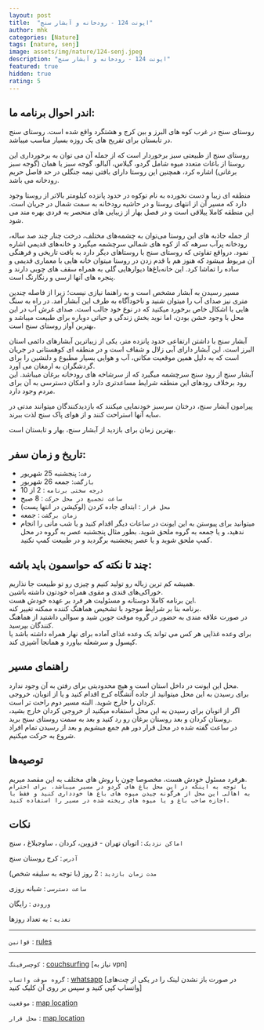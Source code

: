 ```yaml
---
layout: post
title:  "ایونت 124 - رودخانه و آبشار سنج"
author: mhk
categories: [Nature]
tags: [nature, senj]
image: assets/img/nature/124-senj.jpeg
description: "ایونت 124 - رودخانه و آبشار سنج"
featured: true
hidden: true
rating: 5
---
```


## اندر احوال برنامه ما:  
روستای سنج در غرب کوه های البرز و بین کرج و هشتگرد واقع شده است. روستای سنج در تابستان برای تفریح های یک روزه بسیار مناسب میباشد.  

روستای سنج از طبیعتی سبز برخوردار است که از جمله آن می توان به برخورداری این روستا از باغات متعدد میوه شامل گردو، گیلاس، آلبالو، گوجه سبز یا همان (گوجه سبز برغانی) اشاره کرد، همچنین این روستا دارای بافتی نیمه جنگلی در حد فاصل حریم رودخانه می باشد.  

منطقه ای زیبا و دست نخورده به نام توکوه در حدود پانزده کیلومتر بالاتر از روستا وجود دارد که مسیر آن از انتهای روستا و در حاشیه رودخانه به سمت شمال در جریان است. این منطقه کاملا ییلاقی است و در فصل بهار از زیبایی های منحصر به فردی بهره مند می شود.  

از جمله جاذبه های این روستا می‌توان به چشمه‌های مختلف، درخت چنار چند صد ساله، رودخانه پرآب سرهه که از کوه های شمالی سرچشمه میگیرد و خانه‌های قدیمی اشاره نمود. درواقع تفاوتی که روستای سنج با روستاهای دیگر دارد به بافت تاریخی و فرهنگی آن مربوط میشود که هنوز هم با قدم زدن در روستا میتوان خانه هایی با معماری قدیمی و ساده را تماشا کرد. این خانه‌باغ‌ها دیوارهایی گلی به همراه سقف های چوبی دارند و پنجره های آنها ارسی و رنگارنگ است.  

مسیر رسیدن به آبشار مشخص است و به راهنما نیازی نیست؛ زیرا از فاصله چندین متری نیز صدای آب را میتوان شنید و ناخودآگاه به طرف این آبشار آمد. در راه به سنگ هایی با اشکال خاص برخورد میکنید که در نوع خود جالب است. صدای غرش آب در این محل با وجود خشن بودن، اما نوید بخش زندگی و حیاتی دوباره برای طبیعت میباشد و بهترین آواز روستای سنج است.

آبشار سنج با داشتن ارتفاعی حدود پانزده متر، یکی از زیباترین آبشارهای دائمی استان البرز است. این آبشار دارای آبی زلال و شفاف است و در منطقه ای کوهستانی در جریان است که به دلیل همین موقعیت مکانی، آب و هوایی بسیار مطبوع و دلنشین را برای گردشگران به ارمغان می آورد.  
آبشار سنج از رود سنج سرچشمه میگیرد که از سرشاخه های رودخانه برغان میباشد. این رود برخلاف رودهای این منطقه شرایط مساعدتری دارد و امکان دسترسی به آن برای مردم وجود دارد.  

پیرامون آبشار سنج، درختان سرسبز خودنمایی میکنند که بازدیدکنندگان میتوانند مدتی در سایه آنها استراحت کنند و از هوای پاک سنج لذت ببرند.  

بهترین زمان برای بازدید از آبشار سنج، بهار و تابستان است.  


## تاریخ و زمان سفر:  
  - `رفت`: پنجشنبه 25 شهریور  
  - `بازگشت`: جمعه 26 شهریور   
  - `درجه سختی برنامه` : 2 از 10  
  - `ساعت تجمیع در محل حرکت` : 8 صبح
  - `محل قرار` : ابتدای جاده کردن (لوکیشن در انتها پست)
  - `زمان برگشت` : جمعه
  - میتوانید برای پیوستن به این ایونت در ساعات دیگر اقدام کنید و یا شب مانی را انجام ندهید، و یا جمعه به گروه ملحق شوید. بطور مثال پنجشنبه عصر به گروه در محل کمپ ملحق شوید و یا عصر پنجشنبه برگردید و در طبیعت کمپ نکنید.

## چند تا نکته که حواسمون باید باشه:  
همیشه کم ترین زباله رو تولید کنیم و چیزی رو تو طبیعت جا نذاریم.  
خوراکی‌های قندی و مقوی همراه خودتون داشته باشین.  
این برنامه کاملا دوستانه و مسئولیت هر فرد بر عهده خودش هست.  
برنامه بنا بر شرایط موجود با تشخیص هماهنگ کننده ممکنه تغییر کنه.  
در صورت علاقه مندی به حضور در گروه موقت جوین شید و سوالی داشتید از هماهنگ کنندگان بپرسید.  
برای وعده‌ غذایی هر کس می تواند یک وعده غذای آماده برای نهار همراه داشته باشد یا کپسول و سرشعله بیاورد و همانجا آشپزی کند.  

## راهنمای مسیر
محل این ایونت در داخل استان است و هیچ محدودیتی برای رفتن به آن وجود ندارد.  
برای رسیدن به این محل میتوانید از جاده آتشگاه کرج اقدام کنید و یا از اتوبان، خروجی کردان را خارج شوید.  البته مسیر دوم راحت تر است.  
اگر از اتوبان برای رسیدن به این محل استفاده میکنید از خروجی کردان خارج بشید، روستان کردان و بعد روستان برغان رو رد کنید و بعد به سمت روستای سنج برید.  
در ساعت گفته شده در محل قرار دور هم جمع میشویم و بعد از رسیدن تمام افراد شروع به حرکت میکنیم.  

## توصیه‌ها
هرفرد مسئول خودش هست، مخصوصا چون با روش های مختلف به این مقصد میریم.  
`با توجه به اینکه در این محل باغ های گردو در مسیر میباشد، برای احترام به اهالی این محل از هرگونه چیدن میوه های باغ ها خودداری کنید و فقط با اجازه صاحب باغ و یا میوه های ریخته شده در مسیر را استفاده کنید.`

## نکات

`اماکن نزدیک` : اتوبان تهران - قزوین، کردان ، ساوجبلاغ ، سنج  

`آدرس` : کرج روستان سنج  

`مدت زمان بازدید` : 2 روز (با توجه به سلیقه شخص)  

`ساعت دسترسی` : شبانه روزی  

`ورودی` : رایگان  

`تغذیه` : به تعداد روزها

---

`قوانین` : [rules](/rules-weekend)  

---

`کوچسرفینگ` : [couchsurfing](https://couchsurfing.page.link/7KMMTuxoe1PPoALK9) [نیاز به vpn]

`گروه موقت واتساپ` : [whatsapp](https://chat.whatsapp.com/KadGSONhFmvL4lkNwuwZDz) [در صورت باز نشدن لینک را در یکی از چت‌های واتساپ کپی کنید و سپس بر روی آن کلیک کنید]

`موقعیت` : [map location](https://www.google.com/maps/place/%D8%A2%D8%A8%D8%B4%D8%A7%D8%B1+%D8%B3%D9%86%D8%AC%E2%80%AD/@36.033645,50.999871,15z/data=!4m5!3m4!1s0x0:0x1d3c3b6cf57da464!8m2!3d36.033645!4d50.999871)

`محل قرار` : [map location](https://www.google.com/maps/place/35%C2%B054'56.8%22N+50%C2%B049'43.3%22E/@35.9157923,50.8264933,17z/data=!3m1!4b1!4m13!1m6!3m5!1s0x0:0x1d3c3b6cf57da464!2z2KLYqNi02KfYsSDYs9mG2Kw!8m2!3d36.033645!4d50.999871!3m5!1s0x0:0x0!7e2!8m2!3d35.9157875!4d50.8286817)